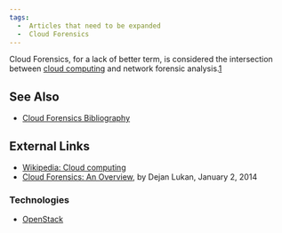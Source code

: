 ```yaml
---
tags:
  -  Articles that need to be expanded
  -  Cloud Forensics 
---
```

Cloud Forensics, for a lack of better term, is considered the
intersection between [cloud
computing](http://en.wikipedia.org/wiki/Cloud_computing) and network
forensic
analysis.[1](http://resources.infosecinstitute.com/overview-cloud-forensics/)

## See Also

- [Cloud Forensics
  Bibliography](cloud_forensics_bibliography.md)

## External Links

- [Wikipedia: Cloud
  computing](http://en.wikipedia.org/wiki/Cloud_computing)
- [Cloud Forensics: An
  Overview](http://resources.infosecinstitute.com/overview-cloud-forensics/),
  by Dejan Lukan, January 2, 2014

### Technologies

- [OpenStack](http://www.openstack.org/)